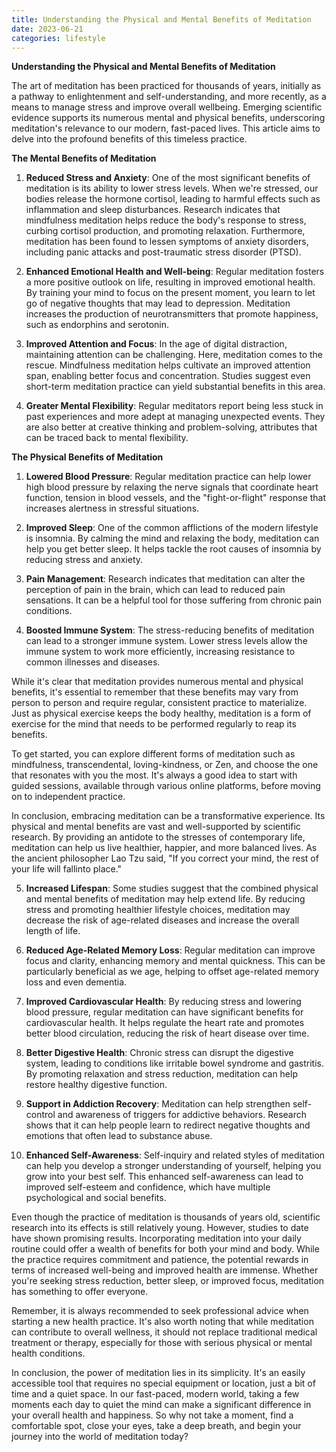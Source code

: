 ```yaml
---
title: Understanding the Physical and Mental Benefits of Meditation
date: 2023-06-21
categories: lifestyle
---
```


**Understanding the Physical and Mental Benefits of Meditation**

The art of meditation has been practiced for thousands of years, initially as a pathway to enlightenment and self-understanding, and more recently, as a means to manage stress and improve overall wellbeing. Emerging scientific evidence supports its numerous mental and physical benefits, underscoring meditation's relevance to our modern, fast-paced lives. This article aims to delve into the profound benefits of this timeless practice.

**The Mental Benefits of Meditation**

1. **Reduced Stress and Anxiety**: One of the most significant benefits of meditation is its ability to lower stress levels. When we're stressed, our bodies release the hormone cortisol, leading to harmful effects such as inflammation and sleep disturbances. Research indicates that mindfulness meditation helps reduce the body's response to stress, curbing cortisol production, and promoting relaxation. Furthermore, meditation has been found to lessen symptoms of anxiety disorders, including panic attacks and post-traumatic stress disorder (PTSD).

2. **Enhanced Emotional Health and Well-being**: Regular meditation fosters a more positive outlook on life, resulting in improved emotional health. By training your mind to focus on the present moment, you learn to let go of negative thoughts that may lead to depression. Meditation increases the production of neurotransmitters that promote happiness, such as endorphins and serotonin.

3. **Improved Attention and Focus**: In the age of digital distraction, maintaining attention can be challenging. Here, meditation comes to the rescue. Mindfulness meditation helps cultivate an improved attention span, enabling better focus and concentration. Studies suggest even short-term meditation practice can yield substantial benefits in this area.

4. **Greater Mental Flexibility**: Regular meditators report being less stuck in past experiences and more adept at managing unexpected events. They are also better at creative thinking and problem-solving, attributes that can be traced back to mental flexibility.

**The Physical Benefits of Meditation**

1. **Lowered Blood Pressure**: Regular meditation practice can help lower high blood pressure by relaxing the nerve signals that coordinate heart function, tension in blood vessels, and the "fight-or-flight" response that increases alertness in stressful situations.

2. **Improved Sleep**: One of the common afflictions of the modern lifestyle is insomnia. By calming the mind and relaxing the body, meditation can help you get better sleep. It helps tackle the root causes of insomnia by reducing stress and anxiety.

3. **Pain Management**: Research indicates that meditation can alter the perception of pain in the brain, which can lead to reduced pain sensations. It can be a helpful tool for those suffering from chronic pain conditions.

4. **Boosted Immune System**: The stress-reducing benefits of meditation can lead to a stronger immune system. Lower stress levels allow the immune system to work more efficiently, increasing resistance to common illnesses and diseases.

While it's clear that meditation provides numerous mental and physical benefits, it's essential to remember that these benefits may vary from person to person and require regular, consistent practice to materialize. Just as physical exercise keeps the body healthy, meditation is a form of exercise for the mind that needs to be performed regularly to reap its benefits.

To get started, you can explore different forms of meditation such as mindfulness, transcendental, loving-kindness, or Zen, and choose the one that resonates with you the most. It's always a good idea to start with guided sessions, available through various online platforms, before moving on to independent practice.

In conclusion, embracing meditation can be a transformative experience. Its physical and mental benefits are vast and well-supported by scientific research. By providing an antidote to the stresses of contemporary life, meditation can help us live healthier, happier, and more balanced lives. As the ancient philosopher Lao Tzu said, "If you correct your mind, the rest of your life will fallinto place."

5. **Increased Lifespan**: Some studies suggest that the combined physical and mental benefits of meditation may help extend life. By reducing stress and promoting healthier lifestyle choices, meditation may decrease the risk of age-related diseases and increase the overall length of life.

6. **Reduced Age-Related Memory Loss**: Regular meditation can improve focus and clarity, enhancing memory and mental quickness. This can be particularly beneficial as we age, helping to offset age-related memory loss and even dementia.

7. **Improved Cardiovascular Health**: By reducing stress and lowering blood pressure, regular meditation can have significant benefits for cardiovascular health. It helps regulate the heart rate and promotes better blood circulation, reducing the risk of heart disease over time.

8. **Better Digestive Health**: Chronic stress can disrupt the digestive system, leading to conditions like irritable bowel syndrome and gastritis. By promoting relaxation and stress reduction, meditation can help restore healthy digestive function.

9. **Support in Addiction Recovery**: Meditation can help strengthen self-control and awareness of triggers for addictive behaviors. Research shows that it can help people learn to redirect negative thoughts and emotions that often lead to substance abuse.

10. **Enhanced Self-Awareness**: Self-inquiry and related styles of meditation can help you develop a stronger understanding of yourself, helping you grow into your best self. This enhanced self-awareness can lead to improved self-esteem and confidence, which have multiple psychological and social benefits.

Even though the practice of meditation is thousands of years old, scientific research into its effects is still relatively young. However, studies to date have shown promising results. Incorporating meditation into your daily routine could offer a wealth of benefits for both your mind and body. While the practice requires commitment and patience, the potential rewards in terms of increased well-being and improved health are immense. Whether you're seeking stress reduction, better sleep, or improved focus, meditation has something to offer everyone.

Remember, it is always recommended to seek professional advice when starting a new health practice. It's also worth noting that while meditation can contribute to overall wellness, it should not replace traditional medical treatment or therapy, especially for those with serious physical or mental health conditions.

In conclusion, the power of meditation lies in its simplicity. It's an easily accessible tool that requires no special equipment or location, just a bit of time and a quiet space. In our fast-paced, modern world, taking a few moments each day to quiet the mind can make a significant difference in your overall health and happiness. So why not take a moment, find a comfortable spot, close your eyes, take a deep breath, and begin your journey into the world of meditation today?